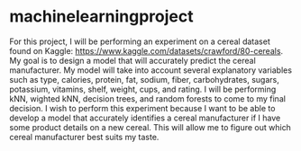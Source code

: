 # machinelearningproject
For this project, I will be performing an experiment on a cereal dataset found on Kaggle: https://www.kaggle.com/datasets/crawford/80-cereals.
My goal is to design a model that will accurately predict the cereal manufacturer. My model will take into account several explanatory variables such as type, calories, protein, fat, sodium, fiber, carbohydrates, sugars, potassium, vitamins, shelf, weight, cups, and rating.
I will be performing kNN, wighted kNN, decision trees, and random forests to come to my final decision.
I wish to perform this experiment because I want to be able to develop a model that accurately identifies a cereal manufacturer if I have some product details on a new cereal. This will allow me to figure out which cereal manufacturer best suits my taste.
